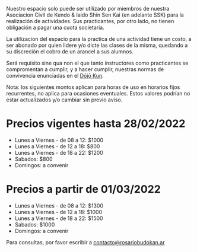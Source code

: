 <!DOCTYPE html>
<meta charset="utf-8">
<meta name="robots" content="noindex" />
<title>Acuerdo de Uso - https://rosariobudokan.ar/acuerdo-de-uso</title>

Nuestro espacio solo puede ser utilizado por miembros de nuestra Asociacion Civil de Kendo & Iaido Shin Sen Kai (en adelante SSK) para la realización de actividades. Sus practicantes, por otro lado, no tienen obligación a pagar una cuota societaria.

La utilizacion del espacio para la practica de una actividad tiene un costo, a ser abonado por quien lidere y/o dicte las clases de la misma, quedando a su discreción el cobro de un arancel a sus alumnos.

Será requisito sine qua non el que tanto instructores como practicantes se compromentan a cumplir, y a hacer cumplir, nuestras normas de convivencia enunciadas en el [Dōjō Kun](/dojokun).

Nota: los siguientes montos aplican para horas de uso en horarios fijos recurrentes, no aplica para ocasiones eventuales. 
Estos valores podrían no estar actualizados y/o cambiar sin previo aviso.

# Precios vigentes hasta 28/02/2022
- Lunes a Viernes - de 08 a 12: $1000
- Lunes a Viernes - de 12 a 18:  $800
- Lunes a Viernes - de 18 a 22: $1200
- Sabados: $800
- Domingos: a convenir

# Precios a partir de 01/03/2022
- Lunes a Viernes - de 08 a 12: $1300
- Lunes a Viernes - de 12 a 18: $1000
- Lunes a Viernes - de 18 a 22: $1500
- Sabados: $1000
- Domingos: a convenir

Para consultas, por favor escribir a [contacto@rosariobudokan.ar](mailto:contacto@rosariobudokan.ar)